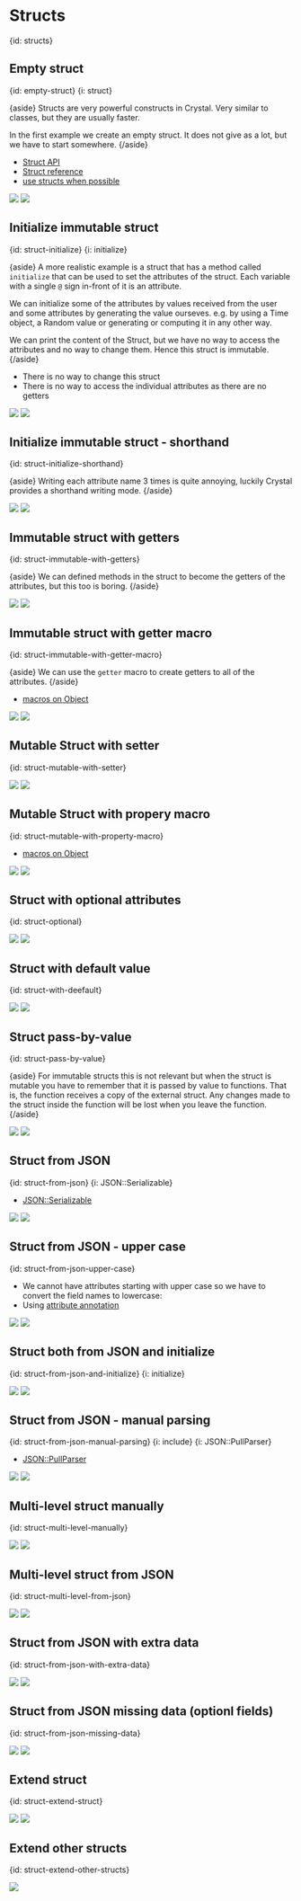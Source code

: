 # Structs
{id: structs}

## Empty struct
{id: empty-struct}
{i: struct}

{aside}
Structs are very powerful constructs in Crystal. Very similar to classes, but they are usually faster.

In the first example we create an empty struct. It does not give as a lot, but we have to start somewhere.
{/aside}

* [Struct API](https://crystal-lang.org/api/Struct.html)
* [Struct reference](https://crystal-lang.org/reference/syntax_and_semantics/structs.html)
* [use structs when possible](https://crystal-lang.org/reference/guides/performance.html#use-structs-when-possible)

![](examples/struct/empty_struct.cr)
![](examples/struct/empty_struct.out)

## Initialize immutable struct
{id: struct-initialize}
{i: initialize}

{aside}
A more realistic example is a struct that has a method called `initialize` that can be used to set the
attributes of the struct. Each variable with a single `@` sign in-front of it is an attribute.

We can initialize some of the attributes by values received from the user and some attributes by generating
the value ourseves. e.g. by using a Time object, a Random value or generating or computing it in any other way.

We can print the content of the Struct, but we have no way to access the attributes and no way to change them.
Hence this struct is immutable.
{/aside}

* There is no way to change this struct
* There is no way to access the individual attributes as there are no getters

![](examples/struct/initialize_struct.cr)
![](examples/struct/initialize_struct.out)

## Initialize immutable struct - shorthand
{id: struct-initialize-shorthand}

{aside}
Writing each attribute name 3 times is quite annoying, luckily Crystal provides a shorthand writing mode.
{/aside}

![](examples/struct/initialize_struct_shorthand.cr)
![](examples/struct/initialize_struct_shorthand.out)

## Immutable struct with getters
{id: struct-immutable-with-getters}

{aside}
We can defined methods in the struct to become the getters of the attributes, but this too is boring.
{/aside}

![](examples/struct/immutable_struct_with_getter.cr)
![](examples/struct/immutable_struct_with_getter.out)

## Immutable struct with getter macro
{id: struct-immutable-with-getter-macro}

{aside}
We can use the `getter` macro to create getters to all of the attributes.
{/aside}

* [macros on Object](https://crystal-lang.org/api/Object.html)

![](examples/struct/immutable_struct_with_getter_macro.cr)
![](examples/struct/immutable_struct_with_getter_macro.out)

## Mutable Struct with setter
{id: struct-mutable-with-setter}

![](examples/struct/mutable_struct_with_setter.cr)
![](examples/struct/mutable_struct_with_setter.out)

## Mutable Struct with propery macro
{id: struct-mutable-with-property-macro}

* [macros on Object](https://crystal-lang.org/api/Object.html)

![](examples/struct/mutable_struct_with_property_macro.cr)
![](examples/struct/mutable_struct_with_property_macro.out)

## Struct with optional attributes
{id: struct-optional}

![](examples/struct/struct_optional.cr)
![](examples/struct/struct_optional.out)

## Struct with default value
{id: struct-with-deefault}

![](examples/struct/with_default_value.cr)
![](examples/struct/with_default_value.out)

## Struct pass-by-value
{id: struct-pass-by-value}

{aside}
For immutable structs this is not relevant but when the struct is mutable you have to remember that it is passed by value to functions.
That is, the function receives a copy of the external struct. Any changes made to the struct inside the function will be lost
when you leave the function.
{/aside}

![](examples/struct/struct_pass_by_value.cr)
![](examples/struct/struct_pass_by_value.out)

## Struct from JSON
{id: struct-from-json}
{i: JSON::Serializable}

* [JSON::Serializable](https://crystal-lang.org/api/JSON/Serializable.html)

![](examples/struct/struct_from_json.cr)
![](examples/struct/struct_from_json.out)

## Struct from JSON - upper case
{id: struct-from-json-upper-case}

* We cannot have attributes starting with upper case so we have to convert the field names to lowercase:
* Using [attribute annotation](https://crystal-lang.org/reference/syntax_and_semantics/annotations/index.html)

![](examples/struct/struct_from_json_upper.cr)
![](examples/struct/struct_from_json_upper.out)

## Struct both from JSON and initialize
{id: struct-from-json-and-initialize}
{i: initialize}

![](examples/struct/struct_initialize_and_from_json.cr)
![](examples/struct/struct_initialize_and_from_json.out)

## Struct from JSON - manual parsing
{id: struct-from-json-manual-parsing}
{i: include}
{i: JSON::PullParser}

* [JSON::PullParser](https://crystal-lang.org/api/JSON/PullParser.html)

![](examples/struct/struct_from_json_pull_parser.cr)
![](examples/struct/struct_from_json_pull_parser.out)

## Multi-level struct manually
{id: struct-multi-level-manually}

![](examples/struct/multi_level_struct_manually.cr)
![](examples/struct/multi_level_struct_manually.out)

## Multi-level struct from JSON
{id: struct-multi-level-from-json}

![](examples/struct/multi_level_struct_from_json.cr)
![](examples/struct/multi_level_struct_from_json.out)

## Struct from JSON with extra data
{id: struct-from-json-with-extra-data}

![](examples/struct/struct_from_json_extra_data.cr)
![](examples/struct/struct_from_json_extra_data.out)

## Struct from JSON missing data (optionl fields)
{id: struct-from-json-missing-data}

![](examples/struct/struct_from_json_missing_data.cr)
![](examples/struct/struct_from_json_missing_data.out)


## Extend struct
{id: struct-extend-struct}

![](examples/struct/extend_struct.cr)
![](examples/struct/extend_struct.out)

## Extend other structs
{id: struct-extend-other-structs}

![](examples/struct/integers.cr)


